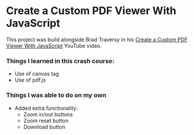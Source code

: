 # Create a Custom PDF Viewer With JavaScript

This project was build alongside Brad Traversy in his [Create a Custom PDF Viewer With JavaScript](https://www.youtube.com/watch?v=ydCSSgwZjzs&list=PLillGF-RfqbbnEGy3ROiLWk7JMCuSyQtX&index=14) YouTube video.

### Things I learned in this crash course:
- Use of canvas tag
- Use of pdf.js

### Things I was able to do on my own
- Added extra functionality:
  - Zoom in/out buttons
  - Zoom reset button
  - Download button